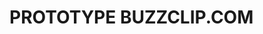 # PROTOTYPE BUZZCLIP.COM

<!-- so this is just a prototype so i want to focus on the main feature.
What i want is just to be able to click a button and receive ten images with
10 AI generated text (probably like développement personnel shit) -->

<!--
------- TO DO  -------
[X] connect with the creatomate
[X] generate an image with the canva
[X] connect with openAI or any free LLM i can find
[X] first we click the button
[X] then we show the 10 AI sentences generated
[X] on click on the wanted sentences -> we create the videos
[X] set up a proto front end
[X] set up vercel
[X] set up the db
[X] set up the authentication
[X] push the user data to the db
[X] set up stripe
[X] create 3 type of abonnements and connect them to the ui
[X] set the tier role related to the abonnement in the db
[X] add the product ID from stripe to the tier table and call it in the buy server action
[X] when login, give a chat gpt conversation id to the user
[X] save the messages history for each conversation
[X] change conversation for each user login in
[X] setup the webhook listening
[X] [database] update the db tier when switching plan
[X] [stripe] instead of creating subscription everytime, if already subscription, hit update rather than create
[X] handle the delete subscription part, when clicking on free tier button
[X] add the correct webhook secret to vercel's env variables
[X] add a videoCount to the user table
[X] design a dashboard
[X] code the side bar menu
[X] code generate form
[X] code the progress tracker
[X] save the quotes in the db
[] retrieve the object streamed on the client side
[] code generate checkbox list
[] code generate text animation shower
[] in inputForm -> when click on ⌘ + Ent -> submit form
[] animate the side bar menu to be extended and contracted
[] limit access to video creation in function of the role
[] generate the production stripe keys (all the env variables but also the products api)
[] set up the project
-->

<!-- BUZZ CLIP MILESTONES
MAIN FEATURE : GENERATE VIDEOS WITH AI
SECONDLY FEATURE BY ORDER OF IMPORTANCE :
- Calendar to know when to post
- Automatic posting
- Changing the videos as well as the text
- Finetune videos according to subject
-->
